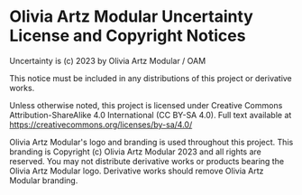 # Olivia Artz Modular Uncertainty License and Copyright Notices

Uncertainty is (c) 2023 by Olivia Artz Modular / OAM

This notice must be included in any distributions of this project or
derivative works.


Unless otherwise noted, this project is licensed under Creative
   Commons Attribution-ShareAlike 4.0 International
   (CC BY-SA 4.0). Full text available at
   https://creativecommons.org/licenses/by-sa/4.0/

Olivia Artz Modular's logo and branding is used throughout this project. This 
branding is Copyright (c) Olivia Artz Modular 2023 and all rights are reserved. 
You may not distribute derivative works or products bearing the Olivia Artz 
Modular logo. Derivative works should remove Olivia Artz Modular branding.

